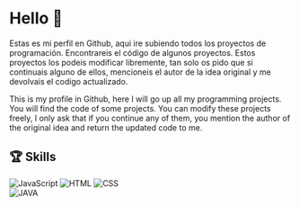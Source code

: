 # Hello 👋

Estas es mi perfil en Github, aqui ire subiendo todos los proyectos de programación. Encontrareis el código de algunos proyectos. Estos proyectos los podeis modificar libremente, tan solo os pido que si continuais alguno de ellos, mencioneis el autor de la idea original y me devolvais el codigo actualizado.

This is my profile in Github, here I will go up all my programming projects. You will find the code of some projects. You can modify these projects freely, I only ask that if you continue any of them, you mention the author of the original idea and return the updated code to me.


## 🏆 Skills

![JavaScript](https://img.shields.io/badge/Web-JavaScript-yellow?logo=javascript)
![HTML](https://img.shields.io/badge/Web-HTML-blue?logo=html)
![CSS](https://img.shields.io/badge/Web-CSS-pink?logo=css)
</br>
![JAVA](https://img.shields.io/badge/Jv-Java-blue?logo=openjdk&logoColor=f5f5f5)

